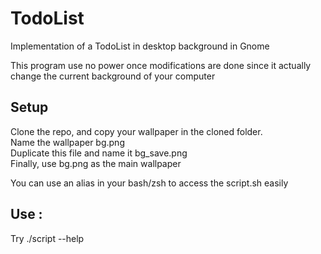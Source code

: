 # TodoList
Implementation of a TodoList in desktop background in Gnome

This program use no power once modifications are done since it actually change the current background of your computer

## Setup  
Clone the repo, and copy your wallpaper in the cloned folder.  
Name the wallpaper bg.png  
Duplicate this file and name it bg_save.png  
Finally, use bg.png as the main wallpaper  

You can use an alias in your bash/zsh to access the script.sh easily

## Use :
Try ./script --help  


